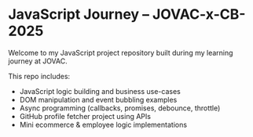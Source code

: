 # JavaScript Journey – JOVAC-x-CB-2025

Welcome to my JavaScript project repository built during my learning journey at JOVAC.

This repo includes:
- JavaScript logic building and business use-cases
- DOM manipulation and event bubbling examples
- Async programming (callbacks, promises, debounce, throttle)
- GitHub profile fetcher project using APIs
- Mini ecommerce & employee logic implementations



